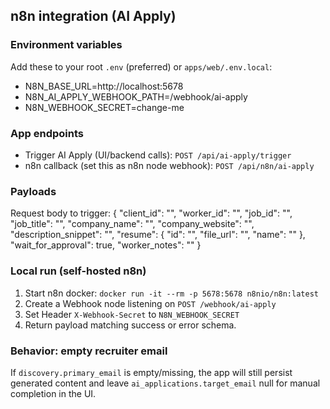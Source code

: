 ## n8n integration (AI Apply)

### Environment variables

Add these to your root `.env` (preferred) or `apps/web/.env.local`:

- N8N_BASE_URL=http://localhost:5678
- N8N_AI_APPLY_WEBHOOK_PATH=/webhook/ai-apply
- N8N_WEBHOOK_SECRET=change-me

### App endpoints

- Trigger AI Apply (UI/backend calls): `POST /api/ai-apply/trigger`
- n8n callback (set this as n8n node webhook): `POST /api/n8n/ai-apply`

### Payloads

Request body to trigger:
{
  "client_id": "<uuid>",
  "worker_id": "<uuid>",
  "job_id": "<string>",
  "job_title": "<string>",
  "company_name": "<string>",
  "company_website": "<string>",
  "description_snippet": "<string>",
  "resume": { "id": "<uuid>", "file_url": "<blob-url>", "name": "<filename>" },
  "wait_for_approval": true,
  "worker_notes": "<string>"
}

### Local run (self-hosted n8n)

1. Start n8n docker: `docker run -it --rm -p 5678:5678 n8nio/n8n:latest`
2. Create a Webhook node listening on `POST /webhook/ai-apply`
3. Set Header `X-Webhook-Secret` to `N8N_WEBHOOK_SECRET`
4. Return payload matching success or error schema.

### Behavior: empty recruiter email

If `discovery.primary_email` is empty/missing, the app will still persist generated content and leave `ai_applications.target_email` null for manual completion in the UI.


